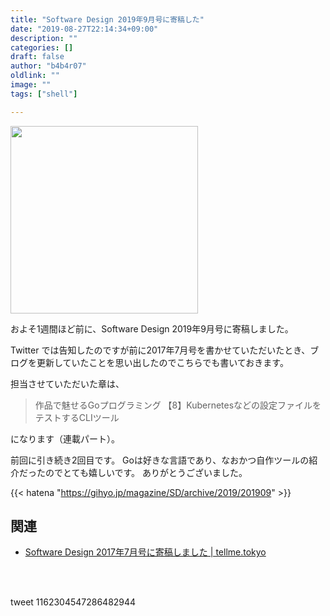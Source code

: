 ```yaml
---
title: "Software Design 2019年9月号に寄稿した"
date: "2019-08-27T22:14:34+09:00"
description: ""
categories: []
draft: false
author: "b4b4r07"
oldlink: ""
image: ""
tags: ["shell"]

---
```


<a href="https://gihyo.jp/magazine/SD/archive/2019/201909"><img src="http://image.gihyo.co.jp/assets/images/cover/2019/641909.jpg" width="300"></a>

およそ1週間ほど前に、Software Design 2019年9月号に寄稿しました。

Twitter では告知したのですが前に2017年7月号を書かせていただいたとき、ブログを更新していたことを思い出したのでこちらでも書いておきます。

担当させていただいた章は、

>作品で魅せるGoプログラミング
>【8】Kubernetesなどの設定ファイルをテストするCLIツール

になります（連載パート）。

前回に引き続き2回目です。
Goは好きな言語であり、なおかつ自作ツールの紹介だったのでとても嬉しいです。
ありがとうございました。

{{< hatena "https://gihyo.jp/magazine/SD/archive/2019/201909" >}}

## 関連

- [Software Design 2017年7月号に寄稿しました | tellme.tokyo](https://tellme.tokyo/post/2017/08/05/sd1707/)

<br>
<br>

tweet 1162304547286482944
